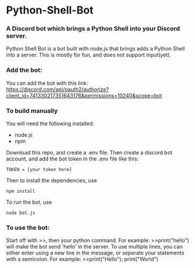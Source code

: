 # Python-Shell-Bot
### A Discord bot which brings a Python Shell into your Discord server.

Python Shell Bot is a bot built with node.js that brings adds a Python Shell into a server. This is mostly for fun, and does not support input(yet).

### Add the bot:
You can add the bot with this link: https://discord.com/api/oauth2/authorize?client_id=741330217351643176&permissions=10240&scope=bot
### To build manually 
You will need the following installed:
* node.js
* npm

Download this repo, and create a .env file. Then create a discord bot account, and add the bot token in the .env file like this: 

`TOKEN = [your token here]`

Then to install the dependencies, use 

`npm install`

To run the bot, use 

`node bot.js`

### To use the bot:
Start off with >>, then your python command. For example: >>print("hello") will make the bot send 'hello' in the server. To use multiple lines, you can either enter using a new line in the message, or seperate your statements with a semicolon. For example: >>print("Hello"); print("World")

